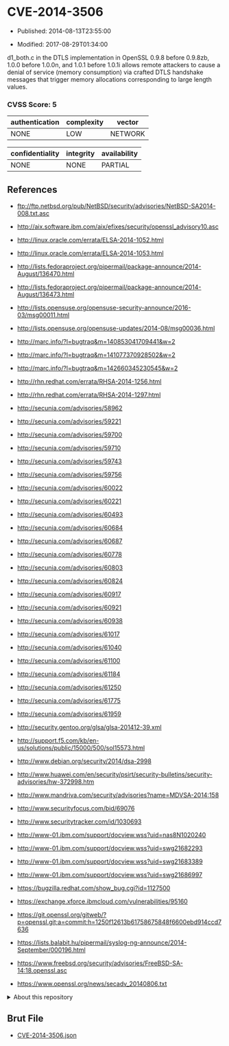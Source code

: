 # CVE-2014-3506

- Published: 2014-08-13T23:55:00

- Modified: 2017-08-29T01:34:00

d1_both.c in the DTLS implementation in OpenSSL 0.9.8 before 0.9.8zb, 1.0.0 before 1.0.0n, and 1.0.1 before 1.0.1i allows remote attackers to cause a denial of service (memory consumption) via crafted DTLS handshake messages that trigger memory allocations corresponding to large length values.

### CVSS Score: **5**

| authentication | complexity | vector |
| --- | --- | --- |
| NONE | LOW | NETWORK |

| confidentiality | integrity | availability |
| --- | --- | --- |
| NONE | NONE | PARTIAL |

## References

* ftp://ftp.netbsd.org/pub/NetBSD/security/advisories/NetBSD-SA2014-008.txt.asc

* http://aix.software.ibm.com/aix/efixes/security/openssl_advisory10.asc

* http://linux.oracle.com/errata/ELSA-2014-1052.html

* http://linux.oracle.com/errata/ELSA-2014-1053.html

* http://lists.fedoraproject.org/pipermail/package-announce/2014-August/136470.html

* http://lists.fedoraproject.org/pipermail/package-announce/2014-August/136473.html

* http://lists.opensuse.org/opensuse-security-announce/2016-03/msg00011.html

* http://lists.opensuse.org/opensuse-updates/2014-08/msg00036.html

* http://marc.info/?l=bugtraq&m=140853041709441&w=2

* http://marc.info/?l=bugtraq&m=141077370928502&w=2

* http://marc.info/?l=bugtraq&m=142660345230545&w=2

* http://rhn.redhat.com/errata/RHSA-2014-1256.html

* http://rhn.redhat.com/errata/RHSA-2014-1297.html

* http://secunia.com/advisories/58962

* http://secunia.com/advisories/59221

* http://secunia.com/advisories/59700

* http://secunia.com/advisories/59710

* http://secunia.com/advisories/59743

* http://secunia.com/advisories/59756

* http://secunia.com/advisories/60022

* http://secunia.com/advisories/60221

* http://secunia.com/advisories/60493

* http://secunia.com/advisories/60684

* http://secunia.com/advisories/60687

* http://secunia.com/advisories/60778

* http://secunia.com/advisories/60803

* http://secunia.com/advisories/60824

* http://secunia.com/advisories/60917

* http://secunia.com/advisories/60921

* http://secunia.com/advisories/60938

* http://secunia.com/advisories/61017

* http://secunia.com/advisories/61040

* http://secunia.com/advisories/61100

* http://secunia.com/advisories/61184

* http://secunia.com/advisories/61250

* http://secunia.com/advisories/61775

* http://secunia.com/advisories/61959

* http://security.gentoo.org/glsa/glsa-201412-39.xml

* http://support.f5.com/kb/en-us/solutions/public/15000/500/sol15573.html

* http://www.debian.org/security/2014/dsa-2998

* http://www.huawei.com/en/security/psirt/security-bulletins/security-advisories/hw-372998.htm

* http://www.mandriva.com/security/advisories?name=MDVSA-2014:158

* http://www.securityfocus.com/bid/69076

* http://www.securitytracker.com/id/1030693

* http://www-01.ibm.com/support/docview.wss?uid=nas8N1020240

* http://www-01.ibm.com/support/docview.wss?uid=swg21682293

* http://www-01.ibm.com/support/docview.wss?uid=swg21683389

* http://www-01.ibm.com/support/docview.wss?uid=swg21686997

* https://bugzilla.redhat.com/show_bug.cgi?id=1127500

* https://exchange.xforce.ibmcloud.com/vulnerabilities/95160

* https://git.openssl.org/gitweb/?p=openssl.git;a=commit;h=1250f12613b61758675848f6600ebd914ccd7636

* https://lists.balabit.hu/pipermail/syslog-ng-announce/2014-September/000196.html

* https://www.freebsd.org/security/advisories/FreeBSD-SA-14:18.openssl.asc

* https://www.openssl.org/news/secadv_20140806.txt

<details>
<summary>About this repository</summary> 

  This repository is part of the project [Live Hack CVE](https://github.com/Live-Hack-CVE). Main website can be found [www.live-hack.org](https://www.live-hack.org) 
  
  Made by [Sn0wAlice](https://github.com/Sn0wAlice) for the people that care about security and need to have a feed of the latest CVEs. Hope you enjoy it, don't forget to star the repo and follow me on [Twitter](https://twitter.com/Sn0wAlice) and [Github](https://github.com/Sn0wAlice). And that is my [personnal website](https://www.alice-snow.me/)

  - [Home Page](https://github.com/Live-Hack-CVE)
  - [Framework](https://github.com/Live-Hack-CVE/cve-framework)
  - [CVE database](https://github.com/Live-Hack-CVE/full_database)
  - [Changelog](https://github.com/Live-Hack-CVE/Changelog)
</details>

## Brut File

* [CVE-2014-3506.json](https://raw.githubusercontent.com/Live-Hack-CVE/full_database/main/cves/2014/CVE-2014-3506.json)

